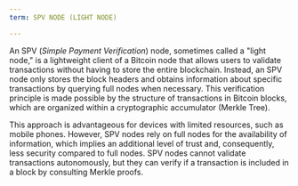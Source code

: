 ```yaml
---
term: SPV NODE (LIGHT NODE)

---
```

An SPV (*Simple Payment Verification*) node, sometimes called a "light node," is a lightweight client of a Bitcoin node that allows users to validate transactions without having to store the entire blockchain. Instead, an SPV node only stores the block headers and obtains information about specific transactions by querying full nodes when necessary. This verification principle is made possible by the structure of transactions in Bitcoin blocks, which are organized within a cryptographic accumulator (Merkle Tree).

This approach is advantageous for devices with limited resources, such as mobile phones. However, SPV nodes rely on full nodes for the availability of information, which implies an additional level of trust and, consequently, less security compared to full nodes. SPV nodes cannot validate transactions autonomously, but they can verify if a transaction is included in a block by consulting Merkle proofs.